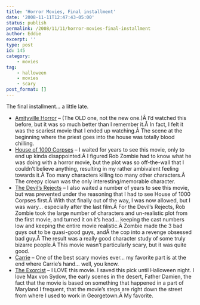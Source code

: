 ```yaml
---
title: 'Horror Movies, Final installment'
date: '2008-11-11T12:47:43-05:00'
status: publish
permalink: /2008/11/11/horror-movies-final-installment
author: Eddie
excerpt: ''
type: post
id: 145
category:
    - movies
tag:
    - halloween
    - movies
    - scary
post_format: []
---
```

The final installment… a little late.

- [Amityville Horror](http://www.imdb.com/title/tt0078767/) – (The OLD one, not the new one.)Â I’d watched this before, but it was so much better than I remember it.Â In fact, I felt it was the scariest movie that I ended up watching.Â The scene at the beginning where the priest goes into the house was totally blood chilling.
- [House of 1000 Corpses](http://www.imdb.com/title/tt0251736/) – I waited for years to see this movie, only to end up kinda disappointed.Â I figured Rob Zombie had to know what he was doing with a horror movie, but the plot was so off-the-wall that I couldn’t believe anything, resulting in my rather ambivalent feeling towards it.Â Too many characters killing too many other characters.Â The creepy clown was the only interesting/memorable character.
- [The Devil’s Rejects](http://www.imdb.com/title/tt0395584/) – I also waited a number of years to see this movie, but was prevented under the reasoning that I had to see House of 1000 Corpses first.Â With that finally out of the way, I was now allowed, but I was wary… especially after the last film.Â For the Devil’s Rejects, Rob Zombie took the large number of characters and un-realistic plot from the first movie, and turned it on it’s head… keeping the cast numbers low and keeping the entire movie realistic.Â Zombie made the 3 bad guys out to be quasi-good guys, andÂ the cop into a revenge obsessed bad guy.Â The result was a really good character study of some truly bizarre people.Â This movie wasn’t particularly scary, but it was quite good.
- [Carrie](http://www.imdb.com/title/tt0074285/) – One of the best scary movies ever… my favorite part is at the end where Carrie’s hand… well, you know.
- [The Exorcist](http://www.imdb.com/title/tt0070047/) – I LOVE this movie. I saved this pick until Halloween night. I love Max von Sydow, the early scenes in the desert, Father Damien, the fact that the movie is based on something that happened in a part of Maryland I frequent, that the movie’s steps are right down the street from where I used to work in Georgetown.Â My favorite.